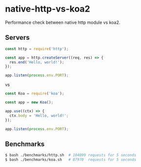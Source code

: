 # native-http-vs-koa2

Performance check between native http module vs koa2.

## Servers

```js
const http = require('http');

const app = http.createServer((req, res) => {
  res.end('Hello, world!');
});

app.listen(process.env.PORT);
```

vs

```js 
const Koa = require('koa');

const app = new Koa();

app.use((ctx) => {
  ctx.body = 'Hello, world!';
});

app.listen(process.env.PORT);
```

## Benchmarks

```sh
$ bash ./benchmarks/http.sh  # 104099 requests for 5 seconds
$ bash ./benchmarks/koa.sh   # 87970  requests for 5 seconds 
```


